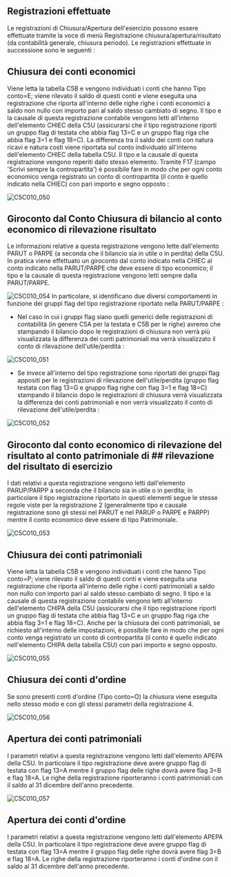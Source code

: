 ## Registrazioni effettuate
Le registrazioni di Chiusura/Apertura dell'esercizio possono essere effettuate tramite la voce di menù Registrazione chiusura/apertura/risultato (da contabilità generale, chiusura periodo).
Le registrazioni effettuate in successione sono le seguenti : 

## Chiusura dei conti economici
Viene letta la tabella C5B e vengono individuati i conti che hanno Tipo conto=E; viene rilevato il saldo di questi conti e viene eseguita una registrazione che riporta all'interno delle righe righe i conti economici a saldo non nullo con importo pari al saldo stesso cambiato di segno. Il tipo e la causale di questa registrazione contabile vengono letti all'interno dell'elemento CHIEC della C5U (assicurarsi che il tipo registrazione riporti un gruppo flag di testata che abbia flag 13=C e un gruppo flag riga che abbia flag 3=1 e flag 18=C).
La differenza tra il saldo dei conti con natura ricavi e natura costi viene riportata sul conto individuato all'interno dell'elemento CHIEC della tabella C5U. Il tipo e la causale di questa registrazione vengono reperiti dallo stesso elemento. Tramite F17 (campo 'Scrivi sempre la contropartita') è possibile fare in modo che per ogni conto economico venga registrato un conto di contropartita (il conto è quello indicato nella CHIEC) con pari importo e segno opposto : 

![C5C010_050](http://localhost:3000/immagini/C5C010_F/C5C010_050.png)
## Giroconto dal Conto Chiusura di bilancio al conto economico di rilevazione risultato
Le informazioni relative a questa registrazione vengono lette dall'elemento PARUT o PARPE (a seconda che il bilancio sia in utile o in perdita) della C5U. In pratica viene effettuato un giroconto dal conto indicato nella CHIEC al conto indicato nella PARUT/PARPE che deve essere di tipo economico; il tipo e la causale di questa registrazione vengono letti sempre dalla PARUT/PARPE.

![C5C010_054](http://localhost:3000/immagini/C5C010_F/C5C010_054.png)
In particolare, si identificano due diversi comportamenti in funzione dei gruppi flag del tipo registrazione riportato nella PARUT/PARPE : 
 * Nel caso in cui i gruppi flag siano quelli generici delle registrazioni di contabilità (in genere C5A per la testata e C5B per le righe) avremo che stampando il bilancio dopo le registrazioni di chiusura non verrà più visualizzata la differenza dei conti patrimoniali ma verrà visualizzato il conto di rilevazione dell'utile/perdita : 

![C5C010_051](http://localhost:3000/immagini/C5C010_F/C5C010_051.png)
 * Se invece all'interno del tipo registrazione sono riportati dei gruppi flag appositi per le registrazioni di rilevazione dell'utile/perdita (gruppo flag testata con flag 13=G e gruppo flag righe con flag 3=1 e flag 18=C) stampando il bilancio dopo le registrazioni di chiusura  verrà visualizzata la differenza dei conti patrimoniali e non verrà visualizzato il conto di rilevazione dell'utile/perdita : 

![C5C010_052](http://localhost:3000/immagini/C5C010_F/C5C010_052.png)
## Giroconto dal conto economico di rilevazione del risultato al conto patrimoniale di ## rilevazione del risultato di esercizio
I dati relativi a questa registrazione vengono letti dall'elemento PARUP/PARPP a seconda che il bilancio sia in utile o in perdita; in particolare il tipo registrazione riportato in questi elementi segue le stesse regole viste per la registrazione 2 (generalmente tipo e causale registrazione sono gli stessi nel PARUT e nel PARUP o PARPE e PARPP) mentre il conto economico deve essere di tipo Patrimoniale.

![C5C010_053](http://localhost:3000/immagini/C5C010_F/C5C010_053.png)
## Chiusura dei conti patrimoniali
Viene letta la tabella C5B e vengono individuati i conti che hanno Tipo conto=P; viene rilevato il saldo di questi conti e viene eseguita una registrazione che riporta all'interno delle righe i conti patrimoniali a saldo non nullo con importo pari al saldo stesso cambiato di segno.
Il tipo e la causale di questa registrazione contabile vengono letti all'interno dell'elemento CHIPA della C5U (assicurarsi che il tipo registrazione riporti un gruppo flag di testata che abbia flag 13=C e un gruppo flag riga che abbia flag 3=1 e flag 18=C). Anche per la chiusura dei conti patrimoniali, se richiesto all'interno delle impostazioni, è possibile fare in modo che per ogni conto venga registrato un conto di contropartita (il conto è quello indicato nell'elemento CHIPA della tabella C5U) con pari importo e segno opposto.

![C5C010_055](http://localhost:3000/immagini/C5C010_F/C5C010_055.png)
## Chiusura dei conti d'ordine
Se sono presenti conti d'ordine (Tipo conto=O) la chiusura viene eseguita nello stesso modo e con gli stessi parametri della registrazione 4.

![C5C010_056](http://localhost:3000/immagini/C5C010_F/C5C010_056.png)
## Apertura dei conti patrimoniali
I parametri relativi a questa registrazione vengono letti dall'elemento APEPA della C5U. In particolare il tipo registrazione deve avere gruppo flag di testata con flag 13=A mentre il gruppo flag delle righe dovrà avere flag 3=B e flag 18=A. Le righe della registrazione riporteranno i conti patrimoniali con il saldo al 31 dicembre dell'anno precedente.

![C5C010_057](http://localhost:3000/immagini/C5C010_F/C5C010_057.png)
## Apertura dei conti d'ordine
I parametri relativi a questa registrazione vengono letti dall'elemento APEPA della C5U. In particolare il tipo registrazione deve avere gruppo flag di testata con flag 13=A mentre il gruppo flag delle righe dovrà avere flag 3=B e flag 18=A. Le righe della registrazione riporteranno i conti d'ordine con il saldo al 31 dicembre dell'anno precedente.

